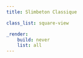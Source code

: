 ```yaml
---
title: Slimbeton Classique

class_list: square-view

_render:
    build: never
    list: all
---
```

